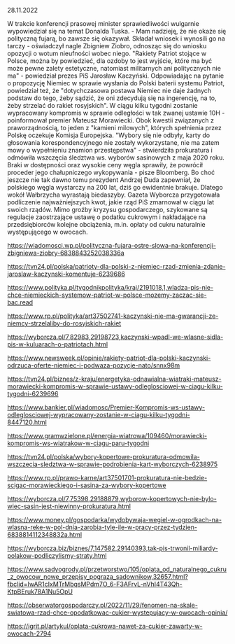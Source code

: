 28.11.2022

W trakcie konferencji prasowej minister sprawiedliwości wulgarnie wypowiedział się na temat Donalda Tuska. - Mam nadzieję, że nie okaże się polityczną fujarą, bo zawsze się okazywał. Składał wniosek i wynosili go na tarczy - oświadczył nagle Zbigniew Ziobro, odnosząc się do wniosku opozycji o wotum nieufności wobec niego. "Rakiety Patriot stojące w Polsce, można by powiedzieć, dla ozdoby to jest wyjście, które ma być może pewne zalety estetyczne, natomiast militarnych ani politycznych nie ma" - powiedział prezes PiS Jarosław Kaczyński. Odpowiadając na pytanie o propozycję Niemiec w sprawie wysłania do Polski baterii systemu Patriot, powiedział też, że "dotychczasowa postawa Niemiec nie daje żadnych podstaw do tego, żeby sądzić, że oni zdecydują się na ingerencję, na to, żeby strzelać do rakiet rosyjskich". W ciągu kilku tygodni zostanie wypracowany kompromis w sprawie odległości w tak zwanej ustawie 10H - poinformował premier Mateusz Morawiecki. Obok kwestii związanych z praworządnością, to jeden z "kamieni milowych", których spełnienia przez Polskę oczekuje Komisja Europejska. "Wybory się nie odbyły, karty do głosowania korespondencyjnego nie zostały wykorzystane, nie ma zatem mowy o wypełnieniu znamion przestępstwa" - stwierdziła prokuratura i odmówiła wszczęcia śledztwa ws. wyborów sasinowych z maja 2020 roku. Braki w dostępności oraz wysokie ceny węgla sprawiły, że powrócił proceder jego chałupniczego wykopywania - pisze Bloomberg. Bo choć jeszcze nie tak dawno temu prezydent Andrzej Duda zapewniał, że polskiego węgla wystarczy na 200 lat, dziś go ewidentnie brakuje. Dlatego wokół Wałbrzycha wyrastają biedaszyby. Gazeta Wyborcza przygotowała podliczenie najważniejszych kwot, jakie rząd PiS zmarnował w ciągu lat swoich rządów. Mimo groźby kryzysu gospodarczego, szykowane są regulacje zaostrzające ustawę o podatku cukrowym i nakładające na przedsiębiorców kolejne obciążenia, m.in. opłaty od cukru naturalnie występującego w owocach.

https://wiadomosci.wp.pl/polityczna-fujara-ostre-slowa-na-konferencji-zbigniewa-ziobry-6838843252038336a

https://tvn24.pl/polska/patrioty-dla-polski-z-niemiec-rzad-zmienia-zdanie-jaroslaw-kaczynski-komentuje-6239686

https://www.polityka.pl/tygodnikpolityka/kraj/2191018,1,wladza-pis-nie-chce-niemieckich-systemow-patriot-w-polsce-mozemy-zaczac-sie-bac.read

https://www.rp.pl/polityka/art37502741-kaczynski-nie-ma-gwarancji-ze-niemcy-strzelaliby-do-rosyjskich-rakiet

https://wyborcza.pl/7,82983,29198723,kaczynski-wpadl-we-wlasne-sidla-pis-w-kuluarach-o-patriotach.html

https://www.newsweek.pl/opinie/rakiety-patriot-dla-polski-kaczynski-odrzuca-oferte-niemiec-i-podwaza-pozycje-nato/snnx98m

https://tvn24.pl/biznes/z-kraju/energetyka-odnawialna-wiatraki-mateusz-morawiecki-kompromis-w-sprawie-ustawy-odleglosciowej-w-ciagu-kilku-tygodni-6239696

https://www.bankier.pl/wiadomosc/Premier-Kompromis-ws-ustawy-odleglosciowej-wypracowany-zostanie-w-ciagu-kilku-tygodni-8447120.html

https://www.gramwzielone.pl/energia-wiatrowa/109460/morawiecki-kompromis-ws-wiatrakow-w-ciagu-paru-tygodni

https://tvn24.pl/polska/wybory-kopertowe-prokuratura-odmowila-wszczecia-sledztwa-w-sprawie-podrobienia-kart-wyborczych-6238975

https://www.rp.pl/prawo-karne/art37501701-prokuratura-nie-bedzie-scigac-morawieckiego-i-sasina-za-wybory-kopertowe

https://wyborcza.pl/7,75398,29188879,wyborow-kopertowych-nie-bylo-wiec-sasin-jest-niewinny-prokuratura.html

https://www.money.pl/gospodarka/wydobywaja-wegiel-w-ogrodkach-na-wlasna-reke-w-pol-dnia-zarobia-tyle-ile-w-pracy-przez-tydzien-6838814112348832a.html

https://wyborcza.biz/biznes/7,147582,29140393,tak-pis-trwonil-miliardy-polakow-podliczylismy-straty.html

https://www.sadyogrody.pl/przetworstwo/105/oplata_od_naturalnego_cukru_z_owocow_nowe_przepisy_pograza_sadownikow,32657.html?fbclid=IwAR1cIxMTrMbqsMPdm7O_6-F3AFrvL-nVhI4T43Qh-KtpBEruk78A1Nu5OpU

https://obserwatorgospodarczy.pl/2022/11/29/fenomen-na-skale-swiatowa-rzad-chce-opodatkowac-cukier-wystepujacy-w-owocach-opinia/

https://igrit.pl/artykul/oplata-cukrowa-nawet-za-cukier-zawarty-w-owocach-2794